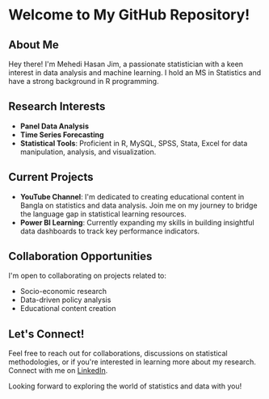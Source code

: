 # Welcome to My GitHub Repository!

## About Me
Hey there! I'm Mehedi Hasan Jim, a passionate statistician with a keen interest in data analysis and machine learning. I hold an MS in Statistics and have a strong background in R programming.

## Research Interests
- **Panel Data Analysis**
- **Time Series Forecasting**
- **Statistical Tools**: Proficient in R, MySQL, SPSS, Stata, Excel for data manipulation, analysis, and visualization.

## Current Projects
- **YouTube Channel**: I'm dedicated to creating educational content in Bangla on statistics and data analysis. Join me on my journey to bridge the language gap in statistical learning resources.
- **Power BI Learning**: Currently expanding my skills in building insightful data dashboards to track key performance indicators.

## Collaboration Opportunities
I'm open to collaborating on projects related to:
- Socio-economic research
- Data-driven policy analysis
- Educational content creation

## Let's Connect!
Feel free to reach out for collaborations, discussions on statistical methodologies, or if you're interested in learning more about my research. Connect with me on [LinkedIn](<linkedin.com/in/mehedi-hasan-jim >).

Looking forward to exploring the world of statistics and data with you!

